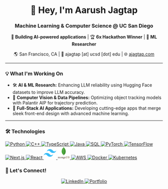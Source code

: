 <h1 align="center">👋 Hey, I'm Aarush Jagtap</h1>
<h3 align="center">Machine Learning & Computer Science @ UC San Diego</h3>

<p align="center">
  🚀 <b>Building AI-powered applications</b> | 🏆 <b>6x Hackathon Winner</b> | 🔬 <b>ML Researcher</b>
</p>

<p align="center">
  🌎 San Francisco, CA | 📨 ajagtap [at] ucsd [dot] edu | 🌐 <a href="https://ajagtap.com/">ajagtap.com</a>
</p>

---


### 💡 What I'm Working On
- 🛠 **AI & ML Research:** Enhancing LLM reliability using Hugging Face datasets to improve LLM accuracy.
- 🔬 **Computer Vision & Data Pipelines:** Optimizing object tracking models with Palantir AIP for trajectory prediction.
- 📱 **Full-Stack AI Applications:** Developing cutting-edge apps that merge sleek front-end design with advanced machine learning.

---


### 🛠 Technologies

<p align="left">
  <a href="https://www.python.org" target="_blank"> <img src="https://cdn.jsdelivr.net/gh/devicons/devicon@latest/icons/python/python-original.svg" alt="Python" width="40" height="40"/> </a>
  <a href="https://isocpp.org/" target="_blank"> <img src="https://cdn.jsdelivr.net/gh/devicons/devicon@latest/icons/cplusplus/cplusplus-original.svg" alt="C++" width="40" height="40"/> </a>
  <a href="https://www.typescriptlang.org/" target="_blank"> <img src="https://cdn.jsdelivr.net/gh/devicons/devicon@latest/icons/typescript/typescript-original.svg" alt="TypeScript" width="40" height="40"/> </a>
  <a href="https://www.java.com" target="_blank"> <img src="https://cdn.jsdelivr.net/gh/devicons/devicon@latest/icons/java/java-original-wordmark.svg" alt="Java" width="40" height="40"/> </a>
  <a href="https://www.mysql.com/" target="_blank"> <img src="https://cdn.jsdelivr.net/gh/devicons/devicon@latest/icons/mysql/mysql-original-wordmark.svg" alt="SQL" width="40" height="40"/> </a>
  <a href="https://pytorch.org" target="_blank"> <img src="https://cdn.jsdelivr.net/gh/devicons/devicon@latest/icons/pytorch/pytorch-original.svg" alt="PyTorch" width="40" height="40"/> </a>
  <a href="https://www.tensorflow.org/" target="_blank"> <img src="https://cdn.jsdelivr.net/gh/devicons/devicon@latest/icons/tensorflow/tensorflow-original.svg" alt="TensorFlow" width="40" height="40"/> </a>
  <a href="https://nextjs.org/" target="_blank"> <img src="https://cdn.jsdelivr.net/gh/devicons/devicon@latest/icons/nextjs/nextjs-original.svg" alt="Next.js" width="40" height="40"/> </a>
  <a href="https://reactjs.org/" target="_blank"> <img src="https://cdn.jsdelivr.net/gh/devicons/devicon@latest/icons/react/react-original-wordmark.svg" alt="React" width="40" height="40"/> </a>
  <a href="https://tailwindcss.com/" target="_blank"> <img src="https://raw.githubusercontent.com/devicons/devicon/master/icons/tailwindcss/tailwindcss-original.svg" alt="Tailwind CSS" width="40" height="40"/> </a>
  <a href="https://www.mongodb.com/" target="_blank"> <img src="https://raw.githubusercontent.com/devicons/devicon/master/icons/mongodb/mongodb-original-wordmark.svg" alt="MongoDB" width="40" height="40"/> </a>
  <a href="https://aws.amazon.com/" target="_blank"> <img src="https://cdn.jsdelivr.net/gh/devicons/devicon@latest/icons/amazonwebservices/amazonwebservices-original-wordmark.svg" alt="AWS" width="40" height="40"/> </a>
  <a href="https://www.docker.com/" target="_blank"> <img src="https://cdn.jsdelivr.net/gh/devicons/devicon@latest/icons/docker/docker-original-wordmark.svg" alt="Docker" width="40" height="40"/> </a>
  <a href="https://kubernetes.io/" target="_blank"> <img src="https://cdn.jsdelivr.net/gh/devicons/devicon@latest/icons/kubernetes/kubernetes-plain.svg" alt="Kubernetes" width="40" height="40"/> </a>
</p>






### 🤝 Let's Connect!
<div align="center">
  <a href="https://linkedin.com/in/aarushj" target="_blank">
    <img src="https://img.shields.io/badge/LinkedIn-0A66C2?style=for-the-badge&logo=linkedin&logoColor=white" alt="LinkedIn" />
  </a>
  <a href="https://ajagtap.com/" target="_blank">
    <img src="https://img.shields.io/badge/Portfolio-000000?style=for-the-badge&logo=About.me&logoColor=white" alt="Portfolio" />
  </a>
</div>
